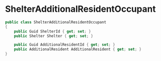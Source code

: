 # ShelterAdditionalResidentOccupant

```csharp
public class ShelterAdditionalResidentOccupant
{
    public Guid ShelterId { get; set; }
    public Shelter Shelter { get; set; }

    public Guid AdditionalResidentId { get; set; }
    public AdditionalResident AdditionalResident { get; set; }
}
```
